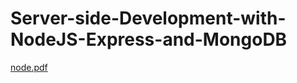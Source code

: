 # Server-side-Development-with-NodeJS-Express-and-MongoDB
[node.pdf](https://github.com/HenokMekuanint/Server-side-Development-with-NodeJS-Express-and-MongoDB/files/10043933/node.pdf)
